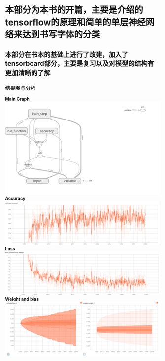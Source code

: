 # 本部分为本书的开篇，主要是介绍的tensorflow的原理和简单的单层神经网络来达到书写字体的分类
## 本部分在书本的基础上进行了改建，加入了tensorboard部分，主要是复习以及对模型的结构有更加清晰的了解
### 结果图与分析
**Main Graph**<br>
![](https://github.com/Anosy/tensorflow_DL2/blob/master/one_layer_nn_Mnist/result_picture/graphs_one_layer.png)<br>
**Accuracy**<br>
![](https://github.com/Anosy/tensorflow_DL2/blob/master/one_layer_nn_Mnist/result_picture/accuracy.jpg)<br>
**Loss**<br>
![](https://github.com/Anosy/tensorflow_DL2/blob/master/one_layer_nn_Mnist/result_picture/loss.jpg)<br>
**Weight and bias**<br>
![](https://github.com/Anosy/tensorflow_DL2/blob/master/one_layer_nn_Mnist/result_picture/weight_bias.jpg)<br>

